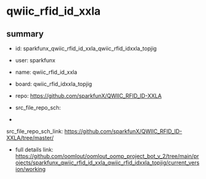 # qwiic_rfid_id_xxla
 
## summary 
* id: sparkfunx_qwiic_rfid_id_xxla_qwiic_rfid_idxxla_topjig
* user: sparkfunx
* name: qwiic_rfid_id_xxla
* board: qwiic_rfid_idxxla_topjig
* repo: https://github.com/sparkfunX/QWIIC_RFID_ID-XXLA



* src_file_repo_sch: 
*
 src_file_repo_sch_link: https://github.com/sparkfunX/QWIIC_RFID_ID-XXLA/tree/master/
* full details link: https://github.com/oomlout/oomlout_oomp_project_bot_v_2/tree/main/projects/sparkfunx_qwiic_rfid_id_xxla_qwiic_rfid_idxxla_topjig/current_version/working  






